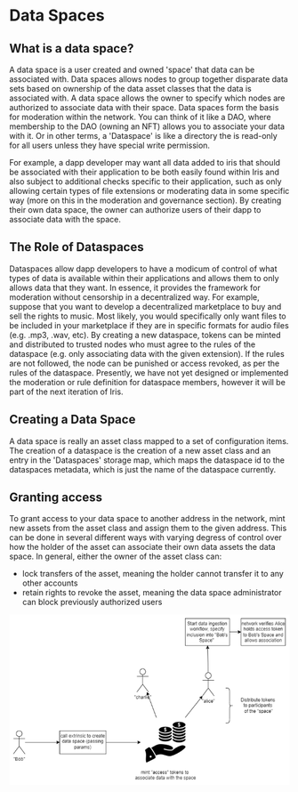 # Data Spaces

## What is a data space?

A data space is a user created and owned 'space' that data can be associated with. Data spaces allows nodes to group together disparate data sets based on ownership of the data asset classes that the data is associated with. A data space allows the owner to specify which nodes are authorized to associate data with their space. Data spaces form the basis for moderation within the network. You can think of it like a DAO, where membership to the DAO (owning an NFT) allows you to associate your data with it. Or in other terms, a 'Dataspace' is like a directory the is read-only for all users unless they have special write permission.

For example, a dapp developer may want all data added to iris that should be associated with their application to be both easily found within Iris and also subject to additional checks specific to their application, such as only allowing certain types of file extensions or moderating data in some specific way (more on this in the moderation and governance section). By creating their own data space, the owner can authorize users of their dapp to associate data with the space.

## The Role of Dataspaces

Dataspaces allow dapp developers to have a modicum of control of what types of data is available within their applications and allows them to only allows data that they want. In essence, it provides the framework for moderation without censorship in a decentralized way. For example, suppose that you want to develop a decentralized marketplace to buy and sell the rights to music. Most likely, you would specifically only want files to be included in your marketplace if they are in specific formats for audio files (e.g. .mp3, .wav, etc). By creating a new dataspace, tokens can be minted and distributed to trusted nodes who must agree to the rules of the dataspace (e.g. only associating data with the given extension). If the rules are not followed, the node can be punished or access revoked, as per the rules of the dataspace. Presently, we have not yet designed or implemented the moderation or rule definition for dataspace members, however it will be part of the next iteration of Iris. 

## Creating a Data Space

A data space is really an asset class mapped to a set of configuration items. The creation of a dataspace is the creation of a new asset class and an entry in the 'Dataspaces' storage map, which maps the dataspace id to the dataspaces metadata, which is just the name of the dataspace currently. 

## Granting access

To grant access to your data space to another address in the network, mint new assets from the asset class and assign them to the given address. This can be done in several different ways with varying degress of control over how the holder of the asset can associate their own data assets the data space. In general, either the owner of the asset class can:

- lock transfers of the asset, meaning the holder cannot transfer it to any other accounts
- retain rights to revoke the asset, meaning the data space administrator can block previously authorized users

![data spaces](../../resources/data_spaces.png)
